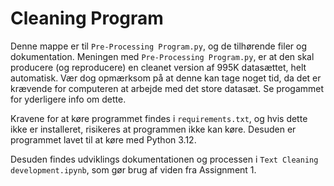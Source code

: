 # Cleaning Program

Denne mappe er til ``Pre-Processing Program.py``, og de tilhørende filer og dokumentation.
Meningen med ``Pre-Processing Program.py``, er at den skal producere (og reproducere) en cleanet version af 995K datasættet, helt automatisk. Vær dog opmærksom på at denne kan tage noget tid, da det er krævende for computeren at arbejde med det store datasæt. Se progammet for yderligere info om dette.

Kravene for at køre programmet findes i ``requirements.txt``, og hvis dette ikke er installeret, risikeres at programmen ikke kan køre.
Desuden er programmet lavet til at køre med Python 3.12.

Desuden findes udviklings dokumentationen og processen i ``Text Cleaning development.ipynb``, som gør brug af viden fra Assignment 1.

